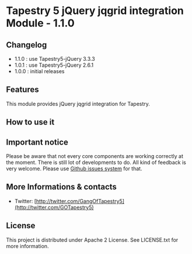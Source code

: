 # Tapestry 5 jQuery jqgrid integration Module - 1.1.0

## Changelog
- 1.1.0 : use Tapestry5-jQuery 3.3.3
- 1.0.1 : use Tapestry5-jQuery 2.6.1
- 1.0.0 : initial releases

## Features

This module provides jQuery jqgrid integration for Tapestry.


## How to use it



## Important notice

Please be aware that not every core components are working correctly at the moment. There is still lot of developments to do. 
All kind of feedback is very welcome. Please use [Github issues system](http://github.com/got5/tapestry5-jquery-jqgrid/issues) for that.
 

## More Informations & contacts

* Twitter: [http://twitter.com/GangOfTapestry5](http://twitter.com/GOTapestry5)


## License

This project is distributed under Apache 2 License. See LICENSE.txt for more information.
